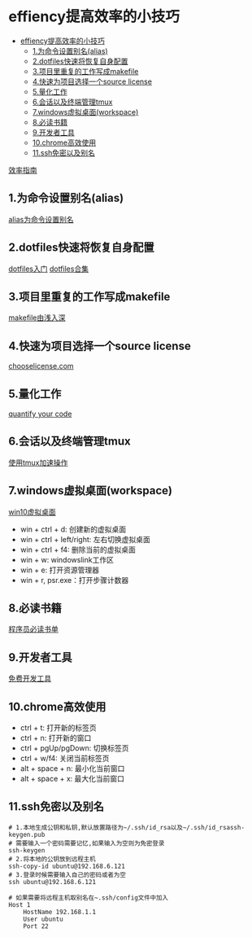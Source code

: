# effiency提高效率的小技巧

<!-- TOC -->

- [effiency提高效率的小技巧](#effiency%e6%8f%90%e9%ab%98%e6%95%88%e7%8e%87%e7%9a%84%e5%b0%8f%e6%8a%80%e5%b7%a7)
  - [1.为命令设置别名(alias)](#1%e4%b8%ba%e5%91%bd%e4%bb%a4%e8%ae%be%e7%bd%ae%e5%88%ab%e5%90%8dalias)
  - [2.dotfiles快速将恢复自身配置](#2dotfiles%e5%bf%ab%e9%80%9f%e5%b0%86%e6%81%a2%e5%a4%8d%e8%87%aa%e8%ba%ab%e9%85%8d%e7%bd%ae)
  - [3.项目里重复的工作写成makefile](#3%e9%a1%b9%e7%9b%ae%e9%87%8c%e9%87%8d%e5%a4%8d%e7%9a%84%e5%b7%a5%e4%bd%9c%e5%86%99%e6%88%90makefile)
  - [4.快速为项目选择一个source license](#4%e5%bf%ab%e9%80%9f%e4%b8%ba%e9%a1%b9%e7%9b%ae%e9%80%89%e6%8b%a9%e4%b8%80%e4%b8%aasource-license)
  - [5.量化工作](#5%e9%87%8f%e5%8c%96%e5%b7%a5%e4%bd%9c)
  - [6.会话以及终端管理tmux](#6%e4%bc%9a%e8%af%9d%e4%bb%a5%e5%8f%8a%e7%bb%88%e7%ab%af%e7%ae%a1%e7%90%86tmux)
  - [7.windows虚拟桌面(workspace)](#7windows%e8%99%9a%e6%8b%9f%e6%a1%8c%e9%9d%a2workspace)
  - [8.必读书籍](#8%e5%bf%85%e8%af%bb%e4%b9%a6%e7%b1%8d)
  - [9.开发者工具](#9%e5%bc%80%e5%8f%91%e8%80%85%e5%b7%a5%e5%85%b7)
  - [10.chrome高效使用](#10chrome%e9%ab%98%e6%95%88%e4%bd%bf%e7%94%a8)
  - [11.ssh免密以及别名](#11ssh%e5%85%8d%e5%af%86%e4%bb%a5%e5%8f%8a%e5%88%ab%e5%90%8d)

<!-- /TOC -->

[效率指南](https://leohxj.gitbooks.io/a-programmer-prepares/effciency/coder-guide.html)

## 1.为命令设置别名(alias)

[alias为命令设置别名](https://blog.csdn.net/doiido/article/details/43762791)

## 2.dotfiles快速将恢复自身配置

[dotfiles入门](https://luolei.org/dotfiles-tutorial/)
[dotfiles合集](http://dotfiles.github.io/)

## 3.项目里重复的工作写成makefile

[makefile由浅入深](https://zhuanlan.zhihu.com/p/47390641)

## 4.快速为项目选择一个source license

[chooselicense.com](https://choosealicense.com)

## 5.量化工作

[quantify your code](https://blog.newrelic.com/culture/quantify-your-code/)

## 6.会话以及终端管理tmux

[使用tmux加速操作](http://cenalulu.github.io/linux/tmux/)

## 7.windows虚拟桌面(workspace)

[win10虚拟桌面](https://sspai.com/post/45594)

- win + ctrl + d: 创建新的虚拟桌面
- win + ctrl + left/right: 左右切换虚拟桌面
- win + ctrl + f4: 删除当前的虚拟桌面
- win + w: windowslink工作区
- win + e: 打开资源管理器
- win + r, psr.exe：打开步骤计数器

## 8.必读书籍

[程序员必读书单](http://lucida.me/blog/developer-reading-list/)

## 9.开发者工具

[免费开发工具](https://github.com/ripienaar/free-for-dev)

## 10.chrome高效使用

- ctrl + t: 打开新的标签页
- ctrl + n: 打开新的窗口
- ctrl + pgUp/pgDown: 切换标签页
- ctrl + w/f4: 关闭当前标签页
- alt + space + n: 最小化当前窗口
- alt + space + x: 最大化当前窗口

## 11.ssh免密以及别名

```shell
# 1.本地生成公钥和私钥,默认放置路径为~/.ssh/id_rsa以及~/.ssh/id_rsassh-keygen.pub
# 需要输入一个密码需要记忆,如果输入为空则为免密登录
ssh-keygen
# 2.将本地的公钥放到远程主机
ssh-copy-id ubuntu@192.168.6.121
# 3.登录时候需要输入自己的密码或者为空
ssh ubuntu@192.168.6.121

# 如果需要将远程主机取别名在~.ssh/config文件中加入
Host 1
    HostName 192.168.1.1
    User ubuntu
    Port 22
```
